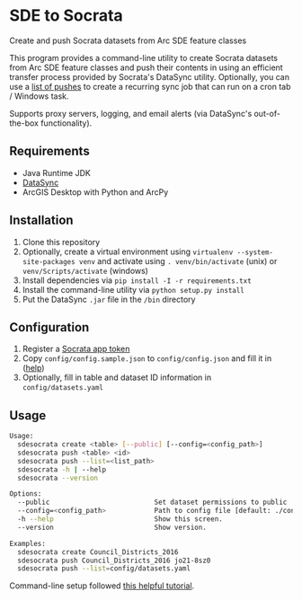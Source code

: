 # SDE to Socrata
Create and push Socrata datasets from Arc SDE feature classes

This program provides a command-line utility to create Socrata datasets
from Arc SDE feature classes and push their contents in using an efficient
transfer process provided by Socrata's DataSync utility. Optionally, you 
can use a [list of pushes](config/datasets.yaml) to create a recurring
sync job that can run on a cron tab / Windows task.

Supports proxy servers, logging, and email alerts (via DataSync's out-of-the-box 
functionality).

## Requirements
- Java Runtime JDK
- [DataSync](https://socrata.github.io/datasync/)
- ArcGIS Desktop with Python and ArcPy

## Installation
1. Clone this repository
2. Optionally, create a virtual environment using `virtualenv --system-site-packages venv`
and activate using `. venv/bin/activate` (unix) or `venv/Scripts/activate` (windows)
3. Install dependencies via `pip install -I -r requirements.txt`
4. Install the command-line utility via `python setup.py install`
5. Put the DataSync `.jar` file in the `/bin` directory

## Configuration
1. Register a [Socrata app token](http://dev.socrata.com/register)
2. Copy `config/config.sample.json` to `config/config.json` and fill it in ([help](http://socrata.github.io/datasync/resources/preferences-config.html))
3. Optionally, fill in table and dataset ID information in `config/datasets.yaml`

## Usage
```bash
Usage:
  sdesocrata create <table> [--public] [--config=<config_path>]
  sdesocrata push <table> <id>
  sdesocrata push --list=<list_path>
  sdesocrata -h | --help
  sdesocrata --version

Options:
  --public                          Set dataset permissions to public
  --config=<config_path>            Path to config file [default: ./config/config.json]
  -h --help                         Show this screen.
  --version                         Show version.

Examples:
  sdesocrata create Council_Districts_2016
  sdesocrata push Council_Districts_2016 jo21-8sz0
  sdesocrata push --list=config/datasets.yaml
```

Command-line setup followed [this helpful tutorial](https://stormpath.com/blog/building-simple-cli-interfaces-in-python/).